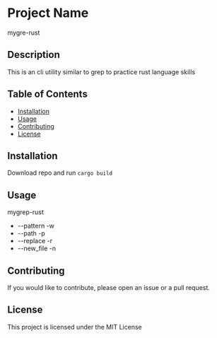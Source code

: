 # Project Name
mygre-rust

## Description

This is an cli utility similar to grep to practice rust language skills

## Table of Contents

- [Installation](#installation)
- [Usage](#usage)
- [Contributing](#contributing)
- [License](#license)

## Installation

Download repo and run `cargo build`

## Usage

mygrep-rust <options>

- --pattern -w
- --path -p
- --replace -r
- --new_file -n

## Contributing

If you would like to contribute, please open an issue or a pull request.

## License

This project is licensed under the MIT License
